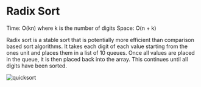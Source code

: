 # Radix Sort
Time: O(kn) where k is the number of digits
Space: O(n + k)

Radix sort is a stable sort that is potentially more efficient than comparison based
sort algorithms. It takes each digit of each value starting from the ones unit and 
places them in a list of 10 queues. Once all values are placed in the queue, it is then
placed back into the array. This continues until all digits have been sorted.

![quicksort](../../../assets/quicksort_visual.jpg)
